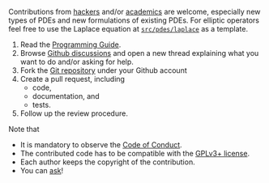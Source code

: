 Contributions from [hackers](http://localhost/milhouse/feenox/README4hackers.html) and/or [academics](http://localhost/milhouse/feenox/README4academics.html) are welcome, especially new types of PDEs and new formulations of existing PDEs.
For elliptic operators feel free to use the Laplace equation at [`src/pdes/laplace`](https://github.com/seamplex/feenox/tree/main/src/pdes/laplace) as a template.

 1. Read the [Programming Guide](https://seamplex.com/feenox/doc/programming.html).
 2. Browse [Github discussions](https://github.com/seamplex/feenox/discussions) and open a new thread explaining what you want to do and/or asking for help.
 3. Fork the [Git repository](https://github.com/seamplex/feenox/) under your Github account
 4. Create a pull request, including
    - code,
    - documentation, and
    - tests.
 5. Follow up the review procedure.

Note that

 * It is mandatory to observe the [Code of Conduct](https://seamplex.com/feenox/doc/CODE_OF_CONDUCT.html).
 * The contributed code has to be compatible with the [GPLv3+ license](https://www.seamplex.com/feenox/#sec:licensing).
 * Each author keeps the copyright of the contribution.
 * You can [ask](https://github.com/seamplex/feenox/discussions)!
